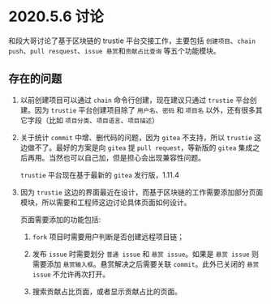 # 2020.5.6 讨论

和段大哥讨论了基于区块链的 trustie 平台交接工作，主要包括 `创建项目`、`chain push`、`pull resquest`、`issue 悬赏`和`贡献占比查询` 等五个功能模块。

## 存在的问题

1. 以前创建项目可以通过 `chain` 命令行创建，现在建议只通过 `trustie` 平台创建。因为 `trustie` 平台创建项目除了 `用户名`、`密码` 和 `项目名` 以外，还有很多其它字段（比如 `项目分类`、`项目语言`、`项目描述`）

2. 关于统计 `commit` 中增、删代码的问题，因为 `gitea` 不支持，所以 `trustie` 这边做不了。最好的方案是向 `gitea` 提 `pull request`，等新版的 `gitea` 集成之后再用。当然也可以自己加，但是担心会出现兼容性问题。

    `trustie` 平台现在基于最新的 `gitea` 发行版，1.11.4

3. 因为 `trustie` 这边的界面最近在设计，而基于区块链的工作需要添加部分页面模块，所以需要和工程师这边讨论具体页面如何设计。

    页面需要添加的功能包括:

    1. `fork` 项目时需要用户判断是否创建远程项目链；

    2. 发布 `issue` 时需要划分 `普通 issue` 和 `悬赏 issue`。如果是 `悬赏 issue` 则需要添加 `悬赏输入框`。悬赏解决之后需要关联 `commit`。此外已关闭的 `悬赏issue` 不允许再次打开。

    3. 搜索贡献占比页面，或者显示贡献占比的页面。
